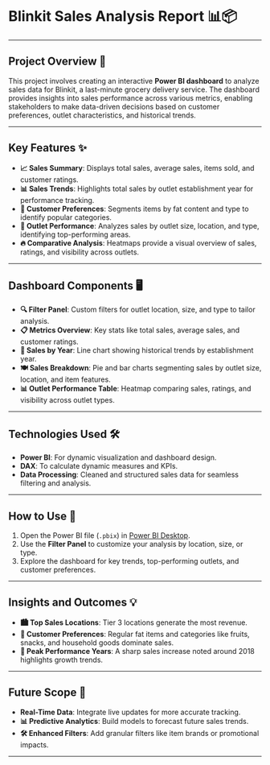 # **Blinkit Sales Analysis Report** 📊📦

---

## **Project Overview** 📝  
This project involves creating an interactive **Power BI dashboard** to analyze sales data for Blinkit, a last-minute grocery delivery service. The dashboard provides insights into sales performance across various metrics, enabling stakeholders to make data-driven decisions based on customer preferences, outlet characteristics, and historical trends.

---

## **Key Features** ✨  
- **📈 Sales Summary**: Displays total sales, average sales, items sold, and customer ratings.  
- **📊 Sales Trends**: Highlights total sales by outlet establishment year for performance tracking.  
- **👥 Customer Preferences**: Segments items by fat content and type to identify popular categories.  
- **🏬 Outlet Performance**: Analyzes sales by outlet size, location, and type, identifying top-performing areas.  
- **🔥 Comparative Analysis**: Heatmaps provide a visual overview of sales, ratings, and visibility across outlets.  

---

## **Dashboard Components** 🖥️  
- **🔍 Filter Panel**: Custom filters for outlet location, size, and type to tailor analysis.  
- **📋 Metrics Overview**: Key stats like total sales, average sales, and customer ratings.  
- **📅 Sales by Year**: Line chart showing historical trends by establishment year.  
- **🍽️ Sales Breakdown**: Pie and bar charts segmenting sales by outlet size, location, and item features.  
- **📊 Outlet Performance Table**: Heatmap comparing sales, ratings, and visibility across outlet types.  

---

## **Technologies Used** 🛠️  
- **Power BI**: For dynamic visualization and dashboard design.  
- **DAX**: To calculate dynamic measures and KPIs.  
- **Data Processing**: Cleaned and structured sales data for seamless filtering and analysis.  

---

## **How to Use** 📂  
1. Open the Power BI file (`.pbix`) in [Power BI Desktop](https://powerbi.microsoft.com/desktop/).  
2. Use the **Filter Panel** to customize your analysis by location, size, or type.  
3. Explore the dashboard for key trends, top-performing outlets, and customer preferences.  

---

## **Insights and Outcomes** 💡  
- **🏙️ Top Sales Locations**: Tier 3 locations generate the most revenue.  
- **🛒 Customer Preferences**: Regular fat items and categories like fruits, snacks, and household goods dominate sales.  
- **📅 Peak Performance Years**: A sharp sales increase noted around 2018 highlights growth trends.  

---

## **Future Scope** 🚀  
- **Real-Time Data**: Integrate live updates for more accurate tracking.  
- **📊 Predictive Analytics**: Build models to forecast future sales trends.  
- **🛠️ Enhanced Filters**: Add granular filters like item brands or promotional impacts.  

--- 

